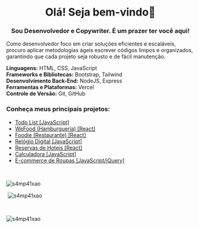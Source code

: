 <h1 align="center">Olá! Seja bem-vindo👋</h1>
<h3 align="center">Sou Desenvolvedor e Copywriter. É um prazer ter você aqui!</h3>

Como desenvolvedor foco em criar soluções eficientes e escaláveis, procuro aplicar metodologias ágeis escrever códigos limpos e organizados, garantindo que cada projeto seja robusto e de fácil manutenção.

<strong>Linguagens:</strong> HTML, CSS, JavaScript
<br>
<strong>Frameworks e Bibliotecas:</strong> Bootstrap, Tailwind
<br>
<strong>Desenvolvimento Back-End:</strong> NodeJS, Express
<br>
<strong>Ferramentas e Plataformas:</strong> Vercel
<br>
<strong>Controle de Versão:</strong> Git, GitHub


<h3>Conheça meus principais projetos:</h3>

<ul>
    <li><a href="https://todo-list-one-blush.vercel.app/" target="_blank">Todo List [JavaScript]</a></li>
    <li><a href="https://wefood.vercel.app/" target="_blank">WeFood (Hamburgueria) [React]</a></li>
    <li><a href="https://restaurant-landing-page-mocha.vercel.app/" target="_blank">Foodie (Restaurante) [React]</a></li>
    <li><a href="https://relogio-digital-psi-rust.vercel.app/" target="_blank">Relógio Digital [JavaScript]</a></li>
    <li><a href="https://experience-react-tailwind.vercel.app/" target="_blank">Reservas de Hoteis [React]</a></li>
    <li><a href="https://calculator-project-three-theta.vercel.app/" target="_blank">Calculadora [JavaScript]</a></li>
    <li><a href="https://e-commerce-j-query-bootstrap.vercel.app/" target="_blank">E-commerce de Roupas [JavaScript/jQuery]</a></li>
</ul>

<br>

<p><img align="left" src="https://github-readme-stats.vercel.app/api/top-langs?username=s4mp41xao&show_icons=true&locale=en&layout=compact" alt="s4mp41xao" /></p>

<br>

<p>&nbsp;<img align="center" src="https://github-readme-stats.vercel.app/api?username=s4mp41xao&show_icons=true&locale=en" alt="s4mp41xao" /></p>

<br>

<p><img align="center" src="https://github-readme-streak-stats.herokuapp.com/?user=s4mp41xao&" alt="s4mp41xao" /></p>

